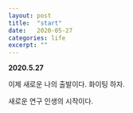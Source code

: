 ```yaml
---
layout: post
title:  "start"
date:   2020-05-27
categories: life
excerpt: ""
---
```


**2020.5.27**


이제 새로운 나의 출발이다. 화이팅 하자. 


새로운 연구 인생의 시작이다.
